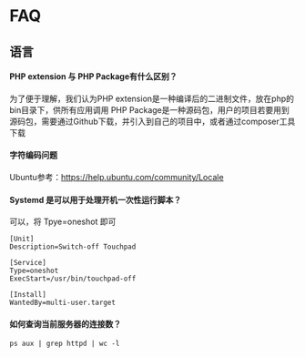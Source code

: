 # FAQ

## 语言

#### PHP extension 与 PHP Package有什么区别？
为了便于理解，我们认为PHP extension是一种编译后的二进制文件，放在php的bin目录下，供所有应用调用
PHP Package是一种源码包，用户的项目若要用到源码包，需要通过Github下载，并引入到自己的项目中，或者通过composer工具下载

#### 字符编码问题
Ubuntu参考：https://help.ubuntu.com/community/Locale

#### Systemd 是可以用于处理开机一次性运行脚本？

可以，将 Tpye=oneshot 即可

```
[Unit]
Description=Switch-off Touchpad

[Service]
Type=oneshot
ExecStart=/usr/bin/touchpad-off

[Install]
WantedBy=multi-user.target
```

#### 如何查询当前服务器的连接数？
```
ps aux | grep httpd | wc -l
```
